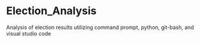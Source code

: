 # Election_Analysis
Analysis of election results utilizing command prompt, python, git-bash, and visual studio code
